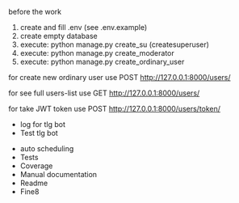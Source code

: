 before the work

1. create and fill .env
   (see .env.example)
2. create empty database
3. execute:  python manage.py create_su (createsuperuser)
4. execute:  python manage.py create_moderator
5. execute:  python manage.py create_ordinary_user

for create new ordinary user use POST
http://127.0.0.1:8000/users/

for see full users-list use GET
http://127.0.0.1:8000/users/

for take JWT token use POST
http://127.0.0.1:8000/users/token/


+ log for tlg bot
+ Test tlg bot
- auto scheduling
- Tests 
- Coverage
- Manual documentation
- Readme
- Fine8

